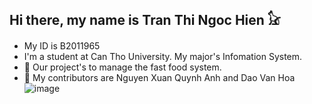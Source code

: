 ## Hi there, my name is Tran Thi Ngoc Hien 𓃠
- My ID is B2011965
- I'm a student at Can Tho University. My major's Infomation System.
- 🔭 Our project's to manage the fast food system.
- 👯 My contributors are Nguyen Xuan Quynh Anh and Dao Van Hoa
![image](https://user-images.githubusercontent.com/127819382/225570485-40c4520e-6f1a-4546-b6bf-97dfaad13cb6.png)

<!--
**B2011965/B2011965** is a ✨ _special_ ✨ repository because its `README.md` (this file) appears on your GitHub profile.

Here are some ideas to get you started:

- 
- 🌱 I’m currently learning ...
- 
- 🤔 I’m looking for help with ...
- 💬 Ask me about ...
- 📫 How to reach me: ...
- 😄 Pronouns: ...
- ⚡ Fun fact: ...
-->
